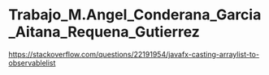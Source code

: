 # Trabajo_M.Angel_Conderana_Garcia_Aitana_Requena_Gutierrez
https://stackoverflow.com/questions/22191954/javafx-casting-arraylist-to-observablelist
